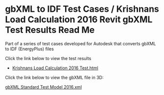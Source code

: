 # gbXML to IDF Test Cases / Krishnans Load Calculation 2016 Revit gbXML Test Results Read Me

Part of a series of test cases developed for Autodesk that converts gbXML to IDF (EnergyPlus) files

Click the link below to view the test results

* [Krishnans Load Calculation 2016 Test.html]( https://GreenBuildingXML.github.io/gbXML-to-IDF-Test-Cases/Krishnans%20Load%20Calculation%202016%20Revit%20gbXML%20Test%20Results/Krishnans%20Load%20Calculation%202016%20Test.html )

Click the link below to view the gbXML file in 3D:

[gbXML Standard Test Model 2016.xml]( https://www.ladybug.tools/spider-gbxml-tools/spider-gbxml-viewer/#https://GreenBuildingXML.github.io/gbXML-to-IDF-Test-Cases/Krishnans%20Load%20Calculation%202016%20Revit%20gbXML%20Test%20Results/gbXML%20File/gbXMLStandard%20Test%20Model%202016.xml )

